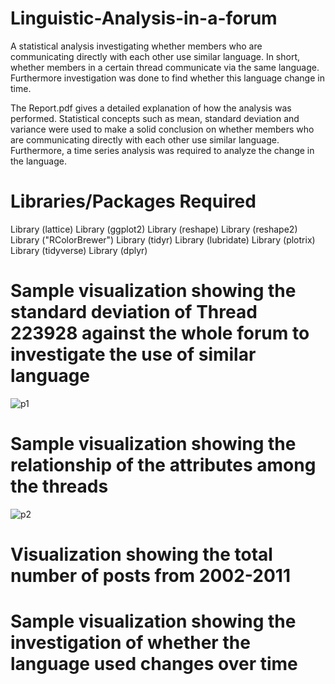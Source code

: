 # Linguistic-Analysis-in-a-forum
A statistical analysis investigating whether members who are communicating directly with each other use similar language. In short, whether members in a certain thread communicate via the same language. Furthermore investigation was done to find whether this language change in time.

The Report.pdf gives a detailed explanation of how the analysis was performed. Statistical concepts such as mean, standard deviation and variance were used to make a solid conclusion on whether members who are communicating directly with each other use similar language. Furthermore, a time series analysis was required to analyze the change in the language.

# Libraries/Packages Required
Library (lattice)
Library (ggplot2)
Library (reshape)
Library (reshape2)
Library ("RColorBrewer")
Library (tidyr)
Library (lubridate)
Library (plotrix)
Library (tidyverse)
Library (dplyr)

# Sample visualization showing the standard deviation of Thread 223928 against the whole forum to investigate the use of similar language
![p1](https://user-images.githubusercontent.com/26629945/61181178-5e348d00-a644-11e9-91ae-e2dfc7983b87.JPG)


# Sample visualization showing the relationship of the attributes among the threads
![p2](https://user-images.githubusercontent.com/26629945/61181190-8f14c200-a644-11e9-8678-a0133f86731c.JPG)


# Visualization showing the total number of posts from 2002-2011


# Sample visualization showing the investigation of whether the language used changes over time
 
